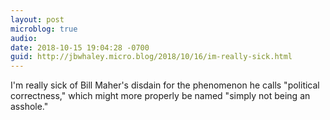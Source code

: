 ```yaml
---
layout: post
microblog: true
audio: 
date: 2018-10-15 19:04:28 -0700
guid: http://jbwhaley.micro.blog/2018/10/16/im-really-sick.html
---
```

I'm really sick of Bill Maher's disdain for the phenomenon he calls "political correctness," which might more properly be named "simply not being an asshole."
